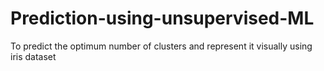 # Prediction-using-unsupervised-ML
To predict the optimum number of clusters and represent it visually using iris dataset
